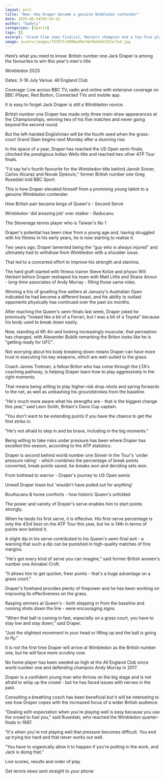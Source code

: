 ```yaml
---
layout: post
title: "New: How Draper became a genuine Wimbledon contender"
date: 2025-06-24T05:43:12
author: "badely"
categories: [Sports]
tags: []
excerpt: "Grand Slam semi-finalist, Masters champion and a top-five player - Britain's Jack Draper is a different beast on his Wimbledon return."
image: assets/images/f9f8ffc9008ad9ef4bf6d45b3553cfa4.jpg
---
```


Here’s what you need to know: British number one Jack Draper is among the favourites to win this year's men's title

Wimbledon 2025

Dates: 3-16 July Venue: All England Club

Coverage: Live across BBC TV, radio and online with extensive coverage on BBC iPlayer, Red Button, Connected TVs and mobile app.

It is easy to forget Jack Draper is still a Wimbledon novice.

British number one Draper has made only three main-draw appearances at the Championships, winning two of his five matches and never going beyond the second round.

But the left-handed Englishman will be the fourth seed when the grass-court Grand Slam begins next Monday after a stunning rise.

In the space of a year, Draper has reached the US Open semi-finals, clinched the prestigious Indian Wells title and reached two other ATP Tour finals.

"I'd say he's fourth favourite for the Wimbledon title behind Jannik Sinner, Carlos Alcaraz and Novak Djokovic," former British number one Greg Rusedski told BBC Sport.

This is how Draper elevated himself from a promising young talent to a genuine Wimbledon contender.

How British pair became kings of Queen's - Second Serve

Wimbledon 'did amazing job' over stalker - Raducanu

The Stevenage tennis player who is Taiwan's No 1

Draper's potential has been clear from a young age and, having struggled with his fitness in his early years, he is now starting to realise it.

Two years ago, Draper lamented being the "guy who is always injured" and ultimately had to withdraw from Wimbledon with a shoulder issue.

That led to a concerted effort to improve his strength and stamina.

The hard graft started with fitness trainer Steve Kotze and physio Will Herbert before Draper reshaped his team with Matt Little and Shane Annun - long-time associates of Andy Murray - filling those same roles.

Winning a trio of gruelling five-setters at January's Australian Open indicated he had become a different beast, and his ability to outlast opponents physically has continued over the past six months.

After reaching the Queen's semi-finals last week, Draper joked he previously "looked like a bit of a Ferrari, but I was a bit of a Toyota" because his body used to break down easily.

Now, standing at 6ft 4in and looking increasingly muscular, that perception has changed, with Alexander Bublik remarking the Briton looks like he is "getting ready for UFC".

Not worrying about his body breaking down means Draper can have more trust in executing his key weapons, which are well-suited to the grass.

Coach James Trotman, a fellow Briton who has come through the LTA's coaching pathway, is helping Draper learn how to play aggressively in the right moments.

That means being willing to play higher-risk drop-shots and spring forwards to the net, as well as unleashing his groundstrokes from the baseline.

"He's much more aware what his strengths are - that is the biggest change this year," said Leon Smith, Britain's Davis Cup captain.

"You don't want to be extending points if you have the chance to get the first strike in.

"He's not afraid to step in and be brave, including in the big moments."

Being willing to take risks under pressure has been where Draper has excelled this season, according to the ATP statistics.

Draper is second behind world number one Sinner in the Tour's 'under pressure rating' - which combines the percentage of break points converted, break points saved, tie-breaks won and deciding sets won.

From hothead to warrior - Draper's journey to US Open semis

Unwell Draper loses but 'wouldn't have pulled out for anything' 

Boultucanu & home comforts - how historic Queen's unfolded

The power and variety of Draper's serve enables him to start points strongly.

When he lands his first serve, it is effective. His first-serve percentage is only the 43rd best on the ATP Tour this year, but he is 14th in terms of points won behind it.

A slight dip in his serve contributed to his Queen's semi-final exit - a warning that such a dip can be punished in high-quality matches of fine margins.

"He's got every kind of serve you can imagine," said former British women's number one Annabel Croft.

"It allows him to get quicker, freer points - that's a huge advantage on a grass court."

Draper's forehand provides plenty of firepower and he has been working on improving its effectiveness on the grass.

Rasping winners at Queen's - both stepping in from the baseline and running shots down the line - were encouraging signs.

"When that ball is coming in fast, especially on a grass court, you have to stay low and stay down," said Draper.

"Just the slightest movement in your head or lifting up and the ball is going to fly."

It is not the first time Draper will arrive at Wimbledon as the British number one, but he will face more scrutiny now.

No home player has been seeded as high at the All England Club since world number one and defending champion Andy Murray in 2017.

Draper is a confident young man who thrives on the big stage and is not afraid to whip up the crowd - but he has faced issues with nerves in the past.

Consulting a breathing coach has been beneficial but it will be interesting to see how Draper copes with the increased focus of a wider British audience.

"Dealing with expectation when you're playing well is easy because you use the crowd to fuel you," said Rusedski, who reached the Wimbledon quarter-finals in 1997.

"It's when you're not playing well that pressure becomes difficult. You end up trying too hard and that never works out well.

"You have to organically allow it to happen if you're putting in the work, and Jack is doing that."

Live scores, results and order of play

Get tennis news sent straight to your phone

